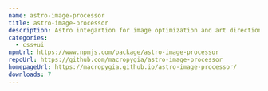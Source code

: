 ```yaml
---
name: astro-image-processor
title: astro-image-processor
description: Astro integartion for image optimization and art direction for static builds
categories:
  - css+ui
npmUrl: https://www.npmjs.com/package/astro-image-processor
repoUrl: https://github.com/macropygia/astro-image-processor
homepageUrl: https://macropygia.github.io/astro-image-processor/
downloads: 7
---
```

